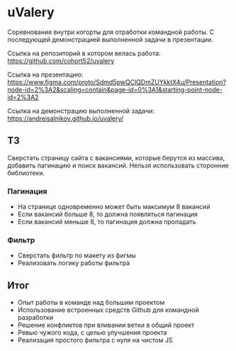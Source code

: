 # uValery
Соревнования внутри когорты для отработки командной работы. С последующей демонстрацией выполненной задачи в презентации.

Ссылка на репозиторий в котором велась работа: https://github.com/cohort52/uvalery

Ссылка на презентацию: https://www.figma.com/proto/Sdmd5pwQClQDmZUYkktX4u/Presentation?node-id=2%3A2&scaling=contain&page-id=0%3A1&starting-point-node-id=2%3A2

Ссылка на демонстрацию выполненной задачи: https://andreisalnikov.github.io/uvalery/
## ТЗ
Сверстать страницу сайта с вакансиями, которые берутся из массива, добавить пагинацию и поиск вакансий. Нельзя использовать сторонние библиотеки.
### Пагинация
* На странице одновременно может быть максимум 8 вакансий
* Если вакансий больше 8, то должна появляться пагинация
* Если вакансий меньше 8, то пагинация должна пропадать
### Фильтр
* Сверстать фильтр по макету из фигмы
* Реализовать логику работы фильтра

## Итог
* Опыт работы в команде над большим проектом
* Использование встроенных средств Github для командной разработки
* Решение конфликтов при вливании ветки в общий проект
* Ревью чужого кода, с целью улучшения проекта
* Реализация простого фильтра с нуля на чистом JS
